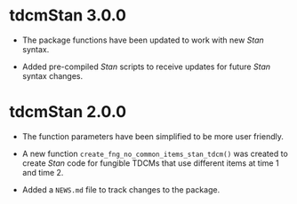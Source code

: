 # tdcmStan 3.0.0

* The package functions have been updated to work with new *Stan* syntax.

* Added pre-compiled *Stan* scripts to receive updates for future *Stan* syntax changes.

# tdcmStan 2.0.0

* The function parameters have been simplified to be more user friendly.

* A new function `create_fng_no_common_items_stan_tdcm()` was created to create *Stan* code for fungible TDCMs that use different items at time 1 and time 2.

* Added a `NEWS.md` file to track changes to the package.
